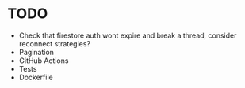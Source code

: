 # TODO

- Check that firestore auth wont expire and break a thread, consider reconnect strategies?
- Pagination
- GitHub Actions
- Tests
- Dockerfile
